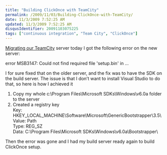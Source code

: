 ```yaml
---
title: "Building ClickOnce with TeamCity"
permalink: /2009/11/03/Building-ClickOnce-with-TeamCity/
date: 11/3/2009 7:52:25 AM
updated: 11/3/2009 7:52:25 AM
disqusIdentifier: 20091103075225
tags: ["continuous integration", "Team City", "ClickOnce"]
---
```

[Migrating our TeamCity](http://weblogs.asp.net/lkempe/archive/2009/11/02/teamcity-migration-tip.aspx) server today I got the following error on the new server:

error MSB3147: Could not find required file 'setup.bin' in …
<!-- more -->

I for sure fixed that on the older server, and the fix was to have the SDK on the build server. The issue is that I don’t want to install Visual Studio to do that, so here is how I achieved it

1.  Copy my whole c:\Program Files\Microsoft SDKs\Windows\v6.0a folder to the server
2.  Created a registry key        
Key: HKEY_LOCAL_MACHINE\Software\Microsoft\GenericBootstrapper\3.5\         
Value: Path         
Type: REG_SZ         
Data: C:\Program Files\Microsoft SDKs\Windows\v6.0a\Bootstrapper\  

Then the error was gone and I had my build server ready again to build ClickOnce setup.
